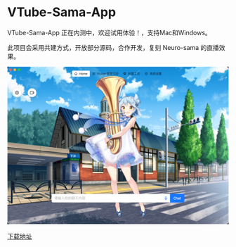 # VTube-Sama-App

VTube-Sama-App 正在内测中，欢迎试用体验！，支持Mac和Windows。

此项目会采用共建方式，开放部分源码，合作开发，复刻 Neuro-sama 的直播效果。

![demo_01.png](docs/demo_01.png)

[下载地址](https://github.com/Westworld-AI/VTube-Sama-App/releases)


